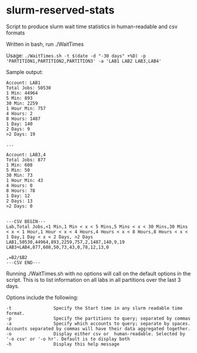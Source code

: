 # slurm-reserved-stats
Script to produce slurm wait time statistics in human-readable and csv formats

Written in bash, run ./WaitTimes 

Usage: `./WaitTimes.sh -t $(date -d "-30 days" +%D) -p 'PARTITION1,PARTITION2,PARTITION3' -a 'LAB1 LAB2 LAB3,LAB4' `

Sample output:

```
Account: LAB1
Total Jobs: 50530
1 Min: 44964
5 Min: 893
30 Min: 2259
1 Hour Min: 757
4 Hours: 2
8 Hours: 1487
1 Day: 140
2 Days: 9
>2 Days: 19

...

Account: LAB3,4
Total Jobs: 877
1 Min: 608
5 Min: 50
30 Min: 73
1 Hour Min: 43
4 Hours: 0
8 Hours: 78
1 Day: 12
2 Days: 13
>2 Days: 0


---CSV BEGIN---
Lab,Total Jobs,<1 Min,1 Min < x < 5 Mins,5 Mins < x < 30 Mins,30 Mins < x < 1 Hour,1 Hour < x < 4 Hours,4 Hours < x < 8 Hours,8 Hours < x < 1 Day,1 Day < x < 2 Days, >2 Days
LAB1,50530,44964,893,2259,757,2,1487,140,9,19
LAB3+LAB4,877,608,50,73,43,0,78,12,13,0

,=B2/$B2
---CSV END---
```


Running ./WaitTimes.sh with no options will call on the default options in the script. This is to list information on all labs in all partitions over the last 3 days.

Options include the following:
```
-t                Specify the Start time in any slurm readable time format.
-p                Specify the partitions to query; separated by commas
-a                Specify which accounts to query; separate by spaces. Accounts separated by commas will have their data aggregated together.
-o                Display either csv or  human-readable. Selected by '-o csv' or '-o hr'. Default is to display both
-h                Display this help message
```
